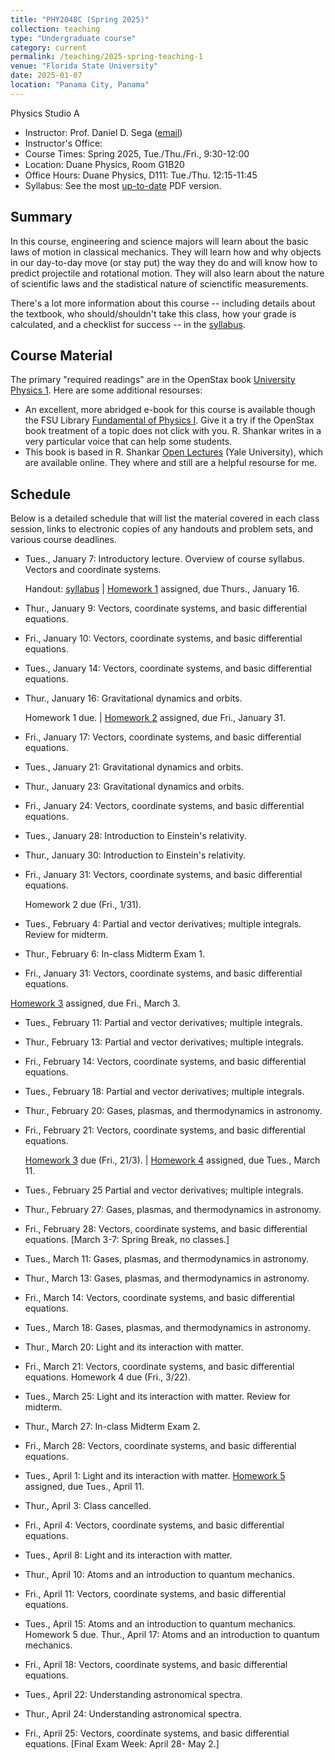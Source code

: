 ```yaml
---
title: "PHY2048C (Spring 2025)"
collection: teaching
type: "Undergraduate course"
category: current
permalink: /teaching/2025-spring-teaching-1
venue: "Florida State University"
date: 2025-01-07
location: "Panama City, Panama"
---
```

Physics Studio A

* Instructor:	Prof. Daniel D. Sega ([email](dsega@fsu.edu))
* Instructor's Office:  	
* Course Times: Spring 2025, Tue./Thu./Fri., 9:30-12:00
* Location:	Duane Physics, Room G1B20
* Office Hours:	Duane Physics, D111: Tue./Thu. 12:15-11:45
* Syllabus:	See the most [up-to-date](astrosega.github.io/files/2048C.pdf) PDF version.

Summary
-----------
In this course, engineering and science majors will learn about the basic laws of motion in classical mechanics. They will learn how and why objects in our day-to-day move (or stay put) the way they do and will know how to predict projectile and rotational motion. They will also learn about the nature of scientific laws and the stadistical nature of scienctific measurements.

There's a lot more information about this course -- including details about the textbook, who should/shouldn't take this class, how your grade is calculated, and a checklist for success -- in the [syllabus](astrosega.github.io/files/2048C.pdf).

Course Material
--------------
The primary "required readings" are in the OpenStax book [University Physics 1](https://openstax.org/details/books/university-physics-volume-1). Here are some additional resourses:

* An excellent, more abridged e-book for this course is available though the FSU Library [Fundamental of Physics I](https://fsu-flvc.primo.exlibrisgroup.com/discovery/openurl?institution=01FALSC_FSU&vid=01FALSC_FSU:Home&isbn=9780300243772&genre=book&eisbn=9780300249583&title=Fundamentals%20of%20Physics%20I&sid=jstor:jstor). Give it a try if the OpenStax book treatment of a topic does not click with you. R. Shankar writes in a very particular voice that can help some students.
* This book is based in R. Shankar [Open Lectures](https://oyc.yale.edu/physics/phys-200) (Yale University), which are available online. They where and still are a helpful resourse for me.

Schedule
-------------

Below is a detailed schedule that will list the material covered in each class session, links to electronic copies of any handouts and problem sets, and various course deadlines.

* Tues., January 7: Introductory lecture. Overview of course syllabus. Vectors and coordinate systems.

  Handout: [syllabus](astrosega.github.io/files/2048C.pdf) | [Homework 1](astrosega.github.io/files/2048Chw1.pdf) assigned, due Thurs., January 16.
* Thur., January 9: Vectors, coordinate systems, and basic differential equations.
* Fri., January 10: Vectors, coordinate systems, and basic differential equations.
* Tues., January 14: Vectors, coordinate systems, and basic differential equations.
* Thur., January 16: Gravitational dynamics and orbits.

  Homework 1 due. | [Homework 2](astrosega.github.io/files/2048Chw2.pdf) assigned, due Fri., January 31.
* Fri., January 17: Vectors, coordinate systems, and basic differential equations.
* Tues., January 21: Gravitational dynamics and orbits.
* Thur., January 23: Gravitational dynamics and orbits.
* Fri., January 24: Vectors, coordinate systems, and basic differential equations.
* Tues., January 28: Introduction to Einstein's relativity.
* Thur., January 30: Introduction to Einstein's relativity.
* Fri., January 31: Vectors, coordinate systems, and basic differential equations.

  Homework 2 due (Fri., 1/31).
* Tues., February 4: Partial and vector derivatives; multiple integrals. Review for midterm.
* Thur., February 6: In-class Midterm Exam 1.
* Fri., January 31: Vectors, coordinate systems, and basic differential equations.

 [Homework 3](astrosega.github.io/files/2048Chw3.pdf) assigned, due Fri., March 3.
* Tues., February 11: Partial and vector derivatives; multiple integrals.
* Thur., February 13: Partial and vector derivatives; multiple integrals.
* Fri., February 14: Vectors, coordinate systems, and basic differential equations.
* Tues., February 18: Partial and vector derivatives; multiple integrals.
* Thur., February 20: Gases, plasmas, and thermodynamics in astronomy.
* Fri., February 21: Vectors, coordinate systems, and basic differential equations.

  [Homework 3](astrosega.github.io/files/2048Chw3.pdf) due (Fri., 21/3). | [Homework 4](astrosega.github.io/files/2048Chw3.pdf) assigned, due Tues., March 11.
* Tues., February 25 Partial and vector derivatives; multiple integrals.
* Thur., February 27: Gases, plasmas, and thermodynamics in astronomy.
* Fri., February 28: Vectors, coordinate systems, and basic differential equations.
  [March 3-7: Spring Break, no classes.]
* Tues., March 11: Gases, plasmas, and thermodynamics in astronomy.
* Thur., March 13: Gases, plasmas, and thermodynamics in astronomy.
* Fri., March 14: Vectors, coordinate systems, and basic differential equations.
* Tues., March 18: Gases, plasmas, and thermodynamics in astronomy.
* Thur., March 20: Light and its interaction with matter.
* Fri., March 21: Vectors, coordinate systems, and basic differential equations.
  Homework 4 due (Fri., 3/22).
* Tues., March 25: Light and its interaction with matter. Review for midterm.
* Thur., March 27: In-class Midterm Exam 2.
* Fri., March 28: Vectors, coordinate systems, and basic differential equations.
* Tues., April 1: Light and its interaction with matter.
  [Homework 5](astrosega.github.io/files/2048Chw3.pdf) assigned, due Tues., April 11.
* Thur., April 3: Class cancelled.
* Fri., April 4: Vectors, coordinate systems, and basic differential equations.
* Tues., April 8: Light and its interaction with matter.
* Thur., April 10: Atoms and an introduction to quantum mechanics.
* Fri., April 11: Vectors, coordinate systems, and basic differential equations.
* Tues., April 15: Atoms and an introduction to quantum mechanics.
  Homework 5 due.
Thur., April 17: Atoms and an introduction to quantum mechanics.
* Fri., April 18: Vectors, coordinate systems, and basic differential equations.
* Tues., April 22: Understanding astronomical spectra.
* Thur., April 24: Understanding astronomical spectra.
* Fri., April 25: Vectors, coordinate systems, and basic differential equations.
 [Final Exam Week: April 28- May 2.]


